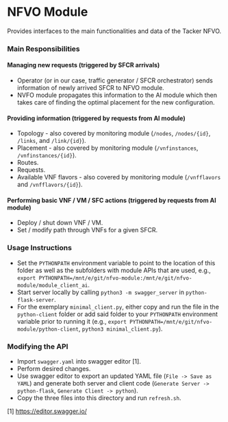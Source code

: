 # NFVO Module

Provides interfaces to the main functionalities and data of the Tacker NFVO.

### Main Responsibilities

#### Managing new requests (triggered by SFCR arrivals)

- Operator (or in our case, traffic generator / SFCR orchestrator) sends information of newly arrived SFCR to NFVO module.
- NVFO module propagates this information to the AI module which then takes care of finding the optimal placement for the new configuration.

#### Providing information (triggered by requests from AI module)

- Topology - also covered by monitoring module (`/nodes`, `/nodes/{id}`, `/links`, and `/link/{id}`).
- Placement - also covered by monitoring module (`/vnfinstances`, `/vnfinstances/{id}`).
- Routes.
- Requests.
- Available VNF flavors - also covered by monitoring module (`/vnfflavors` and `/vnfflavors/{id}`).

#### Performing basic VNF / VM / SFC actions (triggered by requests from AI module)

- Deploy / shut down VNF / VM.
- Set / modify path through VNFs for a given SFCR.

### Usage Instructions

- Set the `PYTHONPATH` environment variable to point to the location of this folder as well as the subfolders with module APIs that are used, e.g., `export PYTHONPATH=/mnt/e/git/nfvo-module:/mnt/e/git/nfvo-module/module_client_ai`.
- Start server locally by calling `python3 -m swagger_server` in `python-flask-server`.
- For the exemplary `minimal_client.py`, either copy and run the file in the `python-client` folder or add said folder to your `PYTHONPATH` environment variable prior to running it (e.g., `export PYTHONPATH=/mnt/e/git/nfvo-module/python-client`, `python3 minimal_client.py`).

### Modifying the API

- Import `swagger.yaml` into swagger editor [1].
- Perform desired changes.
- Use swagger editor to export an updated YAML file (`File -> Save as YAML`) and generate both server and client code (`Generate Server -> python-flask`, `Generate Client -> python`).
- Copy the three files into this directory and run `refresh.sh`.

[1] https://editor.swagger.io/


